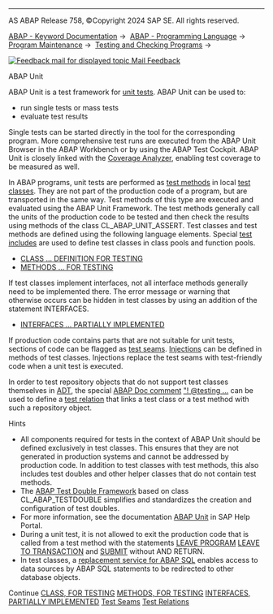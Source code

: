   

* * *

AS ABAP Release 758, ©Copyright 2024 SAP SE. All rights reserved.

[ABAP - Keyword Documentation](javascript:call_link\('abenabap.htm'\)) →  [ABAP - Programming Language](javascript:call_link\('abenabap_reference.htm'\)) →  [Program Maintenance](javascript:call_link\('abenprogram_editing.htm'\)) →  [Testing and Checking Programs](javascript:call_link\('abenabap_tests.htm'\)) → 

 [![](Mail.gif?object=Mail.gif "Feedback mail for displayed topic") Mail Feedback](mailto:f1_help@sap.com?subject=Feedback%20on%20ABAP%20Documentation&body=Document:%20ABAP%20Unit%2C%20ABENABAP_UNIT%2C%20758%0D%0A%0D%0AError:%0D%0A%0D%0A%0D%0A%0D%0ASuggestion%20for%20improvement:)

ABAP Unit

ABAP Unit is a test framework for [unit tests](javascript:call_link\('abenunit_test_glosry.htm'\) "Glossary Entry"). ABAP Unit can be used to:

-   run single tests or mass tests
-   evaluate test results

Single tests can be started directly in the tool for the corresponding program. More comprehensive test runs are executed from the ABAP Unit Browser in the ABAP Workbench or by using the ABAP Test Cockpit. ABAP Unit is closely linked with the [Coverage Analyzer](javascript:call_link\('abencoverage_analyzer_glosry.htm'\) "Glossary Entry"), enabling test coverage to be measured as well.

In ABAP programs, unit tests are performed as [test methods](javascript:call_link\('abentest_method_glosry.htm'\) "Glossary Entry") in local [test classes](javascript:call_link\('abentest_class_glosry.htm'\) "Glossary Entry"). They are not part of the production code of a program, but are transported in the same way. Test methods of this type are executed and evaluated using the ABAP Unit Framework. The test methods generally call the units of the production code to be tested and then check the results using methods of the class CL\_ABAP\_UNIT\_ASSERT. Test classes and test methods are defined using the following language elements. Special [test includes](javascript:call_link\('abentest_include_glosry.htm'\) "Glossary Entry") are used to define test classes in class pools and function pools.

-   [CLASS ... DEFINITION FOR TESTING](javascript:call_link\('abapclass_for_testing.htm'\))
-   [METHODS ... FOR TESTING](javascript:call_link\('abapmethods_testing.htm'\))

If test classes implement interfaces, not all interface methods generally need to be implemented there. The error message or warning that otherwise occurs can be hidden in test classes by using an addition of the statement INTERFACES.

-   [INTERFACES ... PARTIALLY IMPLEMENTED](javascript:call_link\('abapinterfaces_partially.htm'\))

If production code contains parts that are not suitable for unit tests, sections of code can be flagged as [test seams](javascript:call_link\('abentest_seams.htm'\)). [Injections](javascript:call_link\('abeninjection_glosry.htm'\) "Glossary Entry") can be defined in methods of test classes. Injections replace the test seams with test-friendly code when a unit test is executed.

In order to test repository objects that do not support test classes themselves in [ADT](javascript:call_link\('abenadt_glosry.htm'\) "Glossary Entry"), the special [ABAP Doc comment](javascript:call_link\('abenabap_doc_comment_glosry.htm'\) "Glossary Entry") ["! @testing ...](javascript:call_link\('abentest_relations.htm'\)) can be used to define a [test relation](javascript:call_link\('abentest_relation_glosry.htm'\) "Glossary Entry") that links a test class or a test method with such a repository object.

Hints

-   All components required for tests in the context of ABAP Unit should be defined exclusively in test classes. This ensures that they are not generated in production systems and cannot be addressed by production code. In addition to test classes with test methods, this also includes test doubles and other helper classes that do not contain test methods.
-   The [ABAP Test Double Framework](https://help.sap.com/docs/ABAP_PLATFORM_NEW/c238d694b825421f940829321ffa326a/804c251e9c19426cadd1395978d3f17b) based on class CL\_ABAP\_TESTDOUBLE simplifies and standardizes the creation and configuration of test doubles.
-   For more information, see the documentation [ABAP Unit](https://help.sap.com/docs/ABAP_PLATFORM_NEW/ba879a6e2ea04d9bb94c7ccd7cdac446/491cfd8926bc14cde10000000a42189b) in SAP Help Portal.
-   During a unit test, it is not allowed to exit the production code that is called from a test method with the statements [LEAVE PROGRAM](javascript:call_link\('abapleave_program.htm'\)) [LEAVE TO TRANSACTION](javascript:call_link\('abapleave_to_transaction.htm'\)) and [SUBMIT](javascript:call_link\('abapsubmit.htm'\)) without AND RETURN.
-   In test classes, a [replacement service for ABAP SQL](javascript:call_link\('abencl_osql_replace.htm'\)) enables access to data sources by ABAP SQL statements to be redirected to other database objects.

Continue
[CLASS, FOR TESTING](javascript:call_link\('abapclass_for_testing.htm'\))
[METHODS, FOR TESTING](javascript:call_link\('abapmethods_testing.htm'\))
[INTERFACES, PARTIALLY IMPLEMENTED](javascript:call_link\('abapinterfaces_partially.htm'\))
[Test Seams](javascript:call_link\('abentest_seams.htm'\))
[Test Relations](javascript:call_link\('abentest_relations.htm'\))
